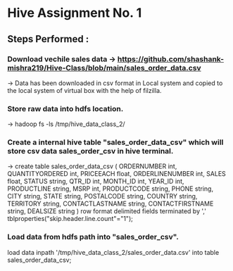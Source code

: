 # Hive Assignment No. 1
## Steps Performed :
### Download vechile sales data -> https://github.com/shashank-mishra219/Hive-Class/blob/main/sales_order_data.csv
-> Data has been downloaded in csv format in Local system and copied to the local system of virtual box with the help of filzilla.
### Store raw data into hdfs location.
-> hadoop fs -ls /tmp/hive_data_class_2/
### Create a internal hive table "sales_order_data_csv" which will store csv data sales_order_csv in hive terminal.
-> create table sales_order_data_csv
(
ORDERNUMBER int,
QUANTITYORDERED int,
PRICEEACH float,
ORDERLINENUMBER int,
SALES float,
STATUS string,
QTR_ID int,
MONTH_ID int,
YEAR_ID int,
PRODUCTLINE string,
MSRP int,
PRODUCTCODE string,
PHONE string,
CITY string,
STATE string,
POSTALCODE string,
COUNTRY string,
TERRITORY string,
CONTACTLASTNAME string,
CONTACTFIRSTNAME string,
DEALSIZE string
)
row format delimited
fields terminated by ','
tblproperties("skip.header.line.count"="1");

### Load data from hdfs path into "sales_order_csv".
load data inpath '/tmp/hive_data_class_2/sales_order_data.csv' into table sales_order_data_csv;




